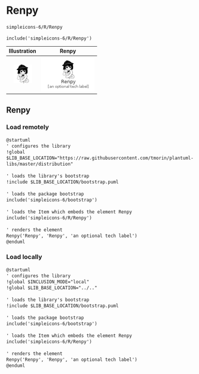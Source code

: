 # Renpy


```text
simpleicons-6/R/Renpy
```

```text
include('simpleicons-6/R/Renpy')
```



| Illustration | Renpy |
| :---: | :---: |
| ![illustration for Illustration](../../simpleicons-6/R/Renpy.png) | ![illustration for Renpy](../../simpleicons-6/R/Renpy.Local.png) |




## Renpy

### Load remotely
```plantuml
@startuml
' configures the library
!global $LIB_BASE_LOCATION="https://raw.githubusercontent.com/tmorin/plantuml-libs/master/distribution"

' loads the library's bootstrap
!include $LIB_BASE_LOCATION/bootstrap.puml

' loads the package bootstrap
include('simpleicons-6/bootstrap')

' loads the Item which embeds the element Renpy
include('simpleicons-6/R/Renpy')

' renders the element
Renpy('Renpy', 'Renpy', 'an optional tech label')
@enduml
```

### Load locally
```plantuml
@startuml
' configures the library
!global $INCLUSION_MODE="local"
!global $LIB_BASE_LOCATION="../.."

' loads the library's bootstrap
!include $LIB_BASE_LOCATION/bootstrap.puml

' loads the package bootstrap
include('simpleicons-6/bootstrap')

' loads the Item which embeds the element Renpy
include('simpleicons-6/R/Renpy')

' renders the element
Renpy('Renpy', 'Renpy', 'an optional tech label')
@enduml
```

